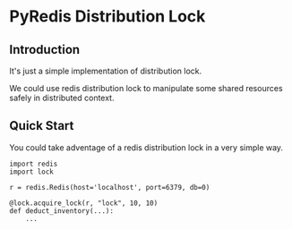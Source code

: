 # PyRedis Distribution Lock

## Introduction

It's just a simple implementation of distribution lock.

We could use redis distribution lock to manipulate some shared resources safely in distributed context.

## Quick Start

You could take adventage of a redis distribution lock in a very simple way.

```python3
import redis
import lock

r = redis.Redis(host='localhost', port=6379, db=0)

@lock.acquire_lock(r, "lock", 10, 10)
def deduct_inventory(...):
	...
```